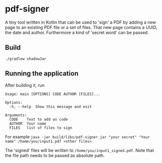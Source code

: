# pdf-signer

A tiny tool written in Kotlin that can be used to 'sign' a PDF by adding a new page to an existing PDF file or a set of files.
That new page contains a UUID, the date and author. Furthermore a kind of 'secret word' can be passed.

## Build

`./gradlew shadowJar`

## Running the application

After building it, run

```
Usage: main [OPTIONS] CODE AUTHOR [FILES]...

Options:
  -h, --help  Show this message and exit

Arguments:
  CODE    Text to add as code
  AUTHOR  Your name
  FILES   list of files to sign

```

For example
`java -jar build/libs/pdf-signer.jar "your secret" "Your name" /home/you/input1.pdf <other files>`

The 'signed' files will be written to `/home/you/input1_signed.pdf`.
Note that the file path needs to be passed as absolute path.